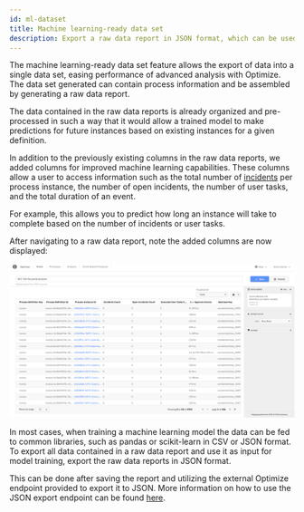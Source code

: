 ```yaml
---
id: ml-dataset
title: Machine learning-ready data set
description: Export a raw data report in JSON format, which can be used for training a machine learning model.
---
```


The machine learning-ready data set feature allows the export of data into a single data set, easing performance of advanced analysis with Optimize. The data set generated can contain process information and be assembled by generating a raw data report.

The data contained in the raw data reports is already organized and pre-processed in such a way that it would allow a trained model to make predictions for future instances based on existing instances for a given definition.

In addition to the previously existing columns in the raw data reports, we added columns for improved machine learning capabilities. These columns allow a user to access information such as the total number of [incidents]($docs$/components/concepts/incidents/) per process instance, the number of open incidents, the number of user tasks, and the total duration of an event.

For example, this allows you to predict how long an instance will take to complete based on the number of incidents or user tasks.

After navigating to a raw data report, note the added columns are now displayed:

![Raw Data Report](../process-analysis/img/raw-data-report-ml-ready-dataset.png)

In most cases, when training a machine learning model the data can be fed to common libraries, such as pandas or scikit-learn in CSV or JSON format. To export all data contained in a raw data report and use it as input for model training, export the raw data reports in JSON format.

This can be done after saving the report and utilizing the external Optimize endpoint provided to export it to JSON. More information on how to use the JSON export endpoint can be found [here](../../../apis-tools/optimize-api/report/get-data-export.md).
